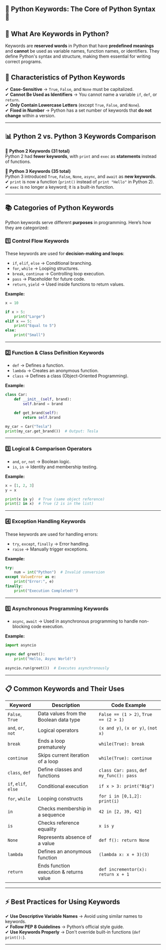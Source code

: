## **🚀 Python Keywords: The Core of Python Syntax 🎯**

## **🔹 What Are Keywords in Python?**
Keywords are **reserved words** in Python that have **predefined meanings** and **cannot** be used as variable names, function names, or identifiers. They define Python's syntax and structure, making them essential for writing correct programs.

## **📌 Characteristics of Python Keywords**
✔ **Case-Sensitive** → `True`, `False`, and `None` must be capitalized.  
✔ **Cannot Be Used as Identifiers** → You cannot name a variable `if`, `def`, or `return`.  
✔ **Only Contain Lowercase Letters** (except `True`, `False`, and `None`).  
✔ **Fixed in Number** → Python has a set number of keywords that **do not change** within a version.  

---

## **📊 Python 2 vs. Python 3 Keywords Comparison**

🔹 **Python 2 Keywords (31 total)**  
Python 2 had **fewer keywords**, with `print` and `exec` as **statements** instead of functions.  

🔹 **Python 3 Keywords (35 total)**  
Python 3 introduced `True`, `False`, `None`, `async`, and `await` as **new keywords**.  
✔ `print` is now a function (`print()` instead of `print "Hello"` in Python 2).  
✔ `exec` is no longer a keyword; it is a built-in function.  

---

## **📚 Categories of Python Keywords**

Python keywords serve different **purposes** in programming. Here’s how they are categorized:  

### **1️⃣ Control Flow Keywords**
These keywords are used for **decision-making and loops**:  
- `if`, `elif`, `else` → Conditional branching.  
- `for`, `while` → Looping structures.  
- `break`, `continue` → Controlling loop execution.  
- `pass` → Placeholder for future code.  
- `return`, `yield` → Used inside functions to return values.  

**Example:**  
```python
x = 10

if x > 5:
    print("Large")
elif x == 5:
    print("Equal to 5")
else:
    print("Small")
```

---

### **2️⃣ Function & Class Definition Keywords**
- `def` → Defines a function.  
- `lambda` → Creates an anonymous function.  
- `class` → Defines a class (Object-Oriented Programming).  

**Example:**  
```python
class Car:
    def __init__(self, brand):
        self.brand = brand

    def get_brand(self):
        return self.brand

my_car = Car("Tesla")
print(my_car.get_brand())  # Output: Tesla
```

---

### **3️⃣ Logical & Comparison Operators**
- `and`, `or`, `not` → Boolean logic.  
- `is`, `in` → Identity and membership testing.  

**Example:**  
```python
x = [1, 2, 3]
y = x

print(x is y)  # True (same object reference)
print(2 in x)  # True (2 is in the list)
```

---

### **4️⃣ Exception Handling Keywords**
These keywords are used for handling errors:  
- `try`, `except`, `finally` → Error handling.  
- `raise` → Manually trigger exceptions.  

**Example:**  
```python
try:
    num = int("Python")  # Invalid conversion
except ValueError as e:
    print("Error:", e)
finally:
    print("Execution Completed!")
```

---

### **5️⃣ Asynchronous Programming Keywords**
- `async`, `await` → Used in asynchronous programming to handle non-blocking code execution.  

**Example:**  
```python
import asyncio

async def greet():
    print("Hello, Async World!")
    
asyncio.run(greet())  # Executes asynchronously
```

---

## **📋 Common Keywords and Their Uses**

| **Keyword** | **Description** | **Code Example** |
|------------|---------------|----------------|
| `False`, `True` | Data values from the Boolean data type | `False == (1 > 2)`, `True == (2 > 1)` |
| `and`, `or`, `not` | Logical operators | `(x and y)`, `(x or y)`, `(not x)` |
| `break` | Ends a loop prematurely | `while(True): break` |
| `continue` | Skips current iteration of a loop | `while(True): continue` |
| `class`, `def` | Define classes and functions | `class Car: pass`, `def my_func(): pass` |
| `if`, `elif`, `else` | Conditional execution | `if x > 3: print("Big")` |
| `for`, `while` | Looping constructs | `for i in [0,1,2]: print(i)` |
| `in` | Checks membership in a sequence | `42 in [2, 39, 42]` |
| `is` | Checks reference equality | `x is y` |
| `None` | Represents absence of a value | `def f(): return None` |
| `lambda` | Defines an anonymous function | `(lambda x: x + 3)(3)` |
| `return` | Ends function execution & returns value | `def incrementor(x): return x + 1` |

---

## **⚡ Best Practices for Using Keywords**
✔ **Use Descriptive Variable Names** → Avoid using similar names to keywords.  
✔ **Follow PEP 8 Guidelines** → Python’s official style guide.  
✔ **Use Keywords Properly** → Don't override built-in functions (`def print():`).  

---




